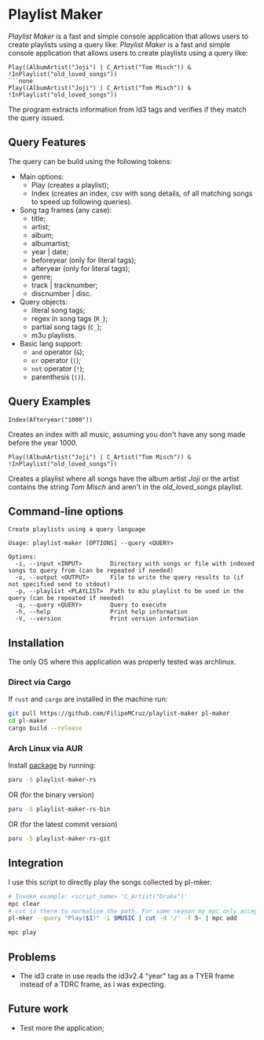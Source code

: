 # Playlist Maker

_Playlist Maker_ is a fast and simple console application that allows users to create playlists using a query like:
_Playlist Maker_ is a fast and simple console application that allows users to create playlists using a query like:

```none
Play((AlbumArtist("Joji") | C_Artist("Tom Misch")) & !InPlaylist("old_loved_songs"))
```none
Play((AlbumArtist("Joji") | C_Artist("Tom Misch")) & !InPlaylist("old_loved_songs"))
```

The program extracts information from Id3 tags and verifies if they match the query issued.

## Query Features

The query can be build using the following tokens:

- Main options:
  - Play (creates a playlist);
  - Index (creates an index, csv with song details, of all matching songs to speed up following queries).
- Song tag frames (any case):
  - title;
  - artist;
  - album;
  - albumartist;
  - year | date;
  - beforeyear (only for literal tags);
  - afteryear (only for literal tags);
  - genre;
  - track | tracknumber;
  - discnumber | disc.
- Query objects:
  - literal song tags;
  - regex in song tags (`R_`);
  - partial song tags (`C_`);
  - m3u playlists.
- Basic lang support:
  - `and` operator (`&`);
  - `or` operator (`|`);
  - `not` operator (`!`);
  - parenthesis (`()`).

## Query Examples

```none
Index(Afteryear("1000"))
```

Creates an index with all music, assuming you don't have any song made before the year 1000.

```none
Play((AlbumArtist("Joji") | C_Artist("Tom Misch")) & !InPlaylist("old_loved_songs"))
```

Creates a playlist where all songs have the album artist _Joji_ or the artist contains the string _Tom Misch_ and aren't
in the _old_loved_songs_ playlist.

## Command-line options

``` none
Create playlists using a query language

Usage: playlist-maker [OPTIONS] --query <QUERY>

Options:
  -i, --input <INPUT>        Directory with songs or file with indexed songs to query from (can be repeated if needed)
  -o, --output <OUTPUT>      File to write the query results to (if not specified send to stdout)
  -p, --playlist <PLAYLIST>  Path to m3u playlist to be used in the query (can be repeated if needed)
  -q, --query <QUERY>        Query to execute
  -h, --help                 Print help information
  -V, --version              Print version information
```

## Installation

The only OS where this application was properly tested was archlinux.

### Direct via Cargo

If `rust` and `cargo` are installed in the machine run:

``` sh
git pull https://github.com/FilipeMCruz/playlist-maker pl-maker
cd pl-maker
cargo build --release
```

### Arch Linux via AUR

Install [package](https://aur.archlinux.org/packages/playlist-maker-rs) by running:

``` sh
paru -S playlist-maker-rs
```

OR (for the binary version)

``` sh
paru -S playlist-maker-rs-bin
```

OR (for the latest commit version)

``` sh
paru -S playlist-maker-rs-git
```

## Integration

I use this script to directly play the songs collected by pl-mker:

```sh
# Invoke example: <script_name> 'C_Artist("Drake")'
mpc clear
# cut is there to normalise the path. For some reason my mpc only accepts paths starting inside $MUSIC
pl-mker --query "Play($1)" -i $MUSIC | cut -d '/' -f 5- | mpc add

mpc play
```

## Problems

- The id3 crate in use reads the id3v2.4 "year" tag as a TYER frame instead of a TDRC frame, as i was expecting.

## Future work

- Test more the application;
